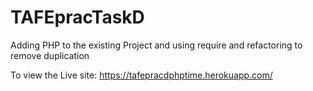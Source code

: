 # TAFEpracTaskD
Adding PHP to the existing Project and using require and refactoring to remove duplication

To view the Live site:
https://tafepracdphptime.herokuapp.com/
